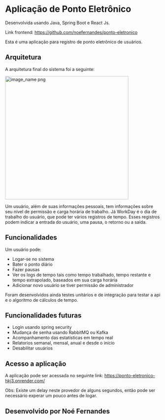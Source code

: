 # Aplicação de Ponto Eletrônico

Desenvolvida usando Java, Spring Boot e React Js.

Link frontend: https://github.com/noefernandes/ponto-eletronico

Esta é uma aplicação para registro de ponto eletrônico de usuários.

## Arquitetura

A arquitetura final do sistema foi a seguinte:

<img width="400px" src="https://github.com/user-attachments/assets/9b5c00f9-7fb0-4c85-b8e4-cdc68a2b2df6" alt="image_name png" />

Um usuário, além de suas informações pessoais, tem informações sobre seu nível de permissão e carga horária de trabalho.
Já WorkDay é o dia de trabalho do usuário, que pode ter vários registros de tempo. Esses registros podem indicar a entrada do usuário, uma pausa, o retorno ou a saída.

## Funcionalidades

Um usuário pode:

- Logar-se no sistema
- Bater o ponto diário
- Fazer pausas
- Ver os logs de tempo tais como tempo trabalhado, tempo restante e tempo extrapolado, baseados em sua carga horária
- Adicionar novo usuário se tiver permissão de administrador

Foram desenvolvidos ainda testes unitários e de integração para testar a api e o algoritmo de cálculos de tempo.

## Funcionalidades futuras

- Login usando spring security
- Mudança de senha usando RabbitMQ ou Kafka
- Acompanhamento das estatísticas em tempo real
- Relatorios semanal, mensal, anual e desde o início
- Desabilitar usuários

## Acesso a aplicação

A aplicação pode ser acessada no seguinte link: 
https://ponto-eletronico-hkj3.onrender.com/

Obs: Existe um delay neste provedor de alguns segundos, então pode ser necessário experar um pouco antes de logar.

## Desenvolvido por Noé Fernandes
